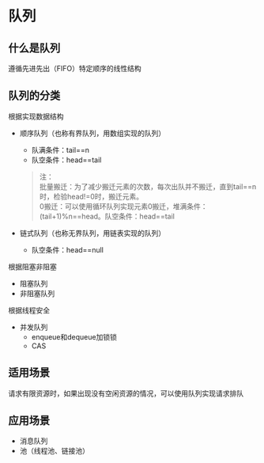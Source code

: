 # 队列
## 什么是队列
遵循先进先出（FIFO）特定顺序的线性结构
## 队列的分类
根据实现数据结构
+ 顺序队列（也称有界队列，用数组实现的队列）
  + 队满条件：tail==n
  + 队空条件：head==tail
   >注：  
   批量搬迁：为了减少搬迁元素的次数，每次出队并不搬迁，直到tail==n时，检验head!=0时，搬迁元素。  
   0搬迁：可以使用循环队列实现元素0搬迁，堆满条件：(tail+1)%n==head。队空条件：head==tail
   
+ 链式队列（也称无界队列，用链表实现的队列）
  + 队空条件：head==null
  
根据阻塞非阻塞
+ 阻塞队列
+ 非阻塞队列

根据线程安全
+ 并发队列
  + enqueue和dequeue加锁锁
  + CAS
## 适用场景
请求有限资源时，如果出现没有空闲资源的情况，可以使用队列实现请求排队
## 应用场景
+ 消息队列
+ 池（线程池、链接池）